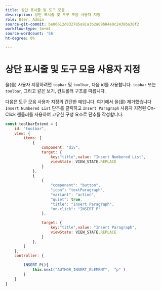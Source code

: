 ```yaml
---
title: 상단 표시줄 및 도구 모음
description: 상단 표시줄 및 도구 모음 사용자 지정
role: User, Admin
source-git-commit: be06612d832785a91a3b2a89b84e0c2438ba30f2
workflow-type: tm+mt
source-wordcount: '56'
ht-degree: 0%

---
```



# 상단 표시줄 및 도구 모음 사용자 지정

을(를) 사용자 지정하려면 `topbar` 및 `toolbar`, 다음 id를 사용합니다. `topbar` 또는 `toolbar`, 그리고 같은 보기, 컨트롤러 구조를 따릅니다.

다음은 도구 모음 사용자 지정의 간단한 예입니다. 여기에서 을(를) 제거했습니다 `Insert Numbered List` 단추를 클릭하고 `Insert Paragraph` 사용자 지정된 On-Click 핸들러를 사용하여 고유한 구성 요소로 단추를 작성합니다.

```js title = toolbar_customisation.js
const toolbarExtend = {
    id: "toolbar",
    view: {
        items: [
            {
                component: "div",
                target: {
                    key:"title",value: "Insert Numbered List",                    
                    viewState: VIEW_STATE.REPLACE
                }
            },
            {
                {
                    "component": "button",
                    "icon": "textParagraph",
                    "variant": "action",
                    "quiet": true,
                    "title": "Insert Paragraph",
                    "on-click": "INSERT_P"
                },

                target: {
                    key:"title",value: "Insert Paragraph",                    
                    viewState: VIEW_STATE.REPLACE
                }
            },
        ]
    },
    controller: {

        INSERT_P(){
            this.next("AUTHOR_INSERT_ELEMENT",  "p" )
        }
    }
}
```
